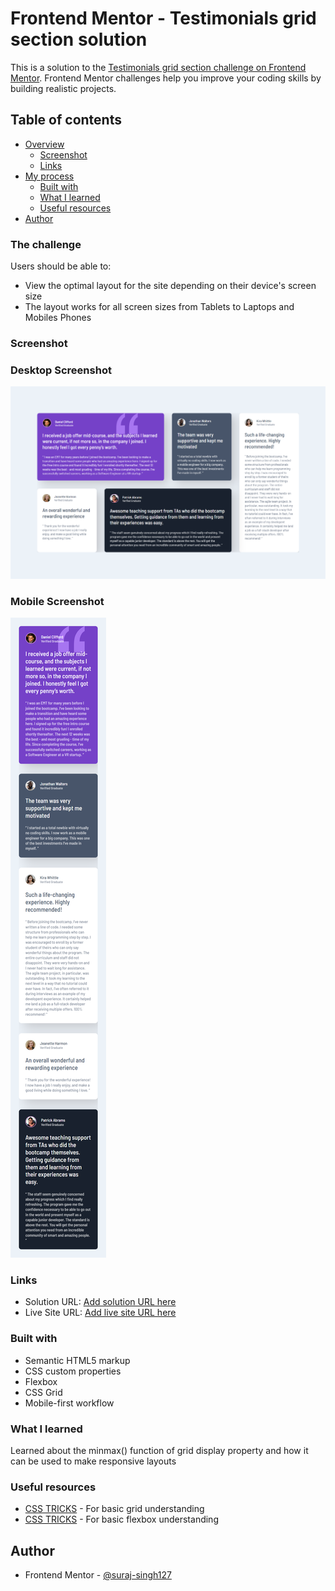 # Frontend Mentor - Testimonials grid section solution

This is a solution to the [Testimonials grid section challenge on Frontend Mentor](https://www.frontendmentor.io/challenges/testimonials-grid-section-Nnw6J7Un7). Frontend Mentor challenges help you improve your coding skills by building realistic projects. 

## Table of contents

- [Overview](#overview)
  - [Screenshot](#screenshot)
  - [Links](#links)
- [My process](#my-process)
  - [Built with](#built-with)
  - [What I learned](#what-i-learned)
  - [Useful resources](#useful-resources)
- [Author](#author)

### The challenge

Users should be able to:

- View the optimal layout for the site depending on their device's screen size
- The layout works for all screen sizes from Tablets to Laptops and Mobiles Phones

### Screenshot
### Desktop Screenshot
![](./images/screenshot.png)

### Mobile Screenshot
![](./images/screenshotMobile.png)

### Links

- Solution URL: [Add solution URL here](https://your-solution-url.com)
- Live Site URL: [Add live site URL here](https://your-live-site-url.com)

### Built with

- Semantic HTML5 markup
- CSS custom properties
- Flexbox
- CSS Grid
- Mobile-first workflow

### What I learned
Learned about the minmax() function of grid display property and how it can be used to make responsive layouts

### Useful resources

- [CSS TRICKS](https://css-tricks.com/snippets/css/complete-guide-grid/) - For basic grid understanding
- [CSS TRICKS](https://css-tricks.com/snippets/css/a-guide-to-flexbox/) - For basic flexbox understanding

## Author

- Frontend Mentor - [@suraj-singh127](https://www.frontendmentor.io/profile/suraj-singh127)